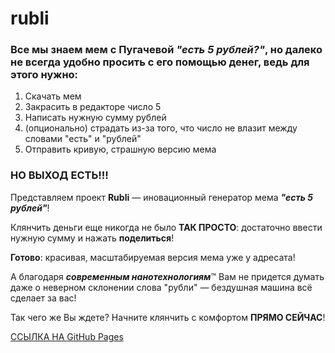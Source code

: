 # rubli

### Все мы знаем мем с Пугачевой **_"есть 5 рублей?"_**, но далеко не всегда удобно просить с его помощью денег, ведь для этого нужно:

1. Скачать мем
2. Закрасить в редакторе число 5
3. Написать нужную сумму рублей
4. (опционально) страдать из-за того, что число не влазит между словами "есть" и "рублей"
5. Отправить кривую, страшную версию мема

### НО ВЫХОД ЕСТЬ!!!

Представляем проект **Rubli** — иновационный генератор мема **_"есть 5 рублей"_**!

Клянчить деньги еще никогда не было **ТАК ПРОСТО**: достаточно ввести нужную сумму и нажать **поделиться**!

**Готово**: красивая, масштабируемая версия мема уже у адресата!

А благодаря ***современным нанотехнологиям***™ Вам не придется думать даже о неверном склонении слова "рубли" — бездушная машина всё сделает за вас!

Так чего же Вы ждете? Начните клянчить с комфортом **ПРЯМО СЕЙЧАС**!

[ССЫЛКА НА GitHub Pages](https://cinium.github.io/rubli/)
